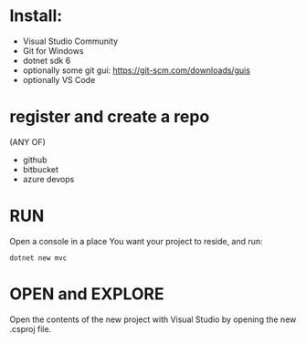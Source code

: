 # Install:
- Visual Studio Community
- Git for Windows
- dotnet sdk 6
- optionally some git gui: https://git-scm.com/downloads/guis
- optionally VS Code

# register and create a repo
(ANY OF)
- github
- bitbucket
- azure devops

# RUN
Open a console in a place You want your project to reside, and run:
```
dotnet new mvc
```

# OPEN and EXPLORE
Open the contents of the new project with Visual Studio
by opening the new .csproj file.